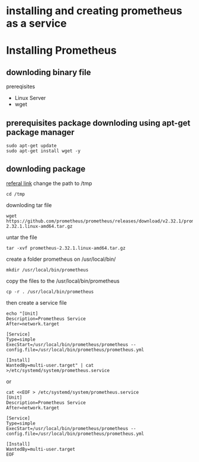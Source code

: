 # installing and  creating prometheus as a service
# Installing Prometheus 
## downloding binary file
prereqisites
* Linux Server
* wget
## prerequisites package downloding using apt-get package manager
```
sudo apt-get update
sudo apt-get install wget -y
```
## downloding package
[referal link](https://prometheus.io/download/)
change the path to /tmp
```
cd /tmp
```
downloding tar file
```
wget https://github.com/prometheus/prometheus/releases/download/v2.32.1/prometheus-2.32.1.linux-amd64.tar.gz
```
untar the file
```
tar -xvf prometheus-2.32.1.linux-amd64.tar.gz
```
create a folder prometheus on /usr/local/bin/
```
mkdir /usr/local/bin/prometheus

```
copy the files to the /usr/local/bin/prometheus
```
cp -r . /usr/local/bin/prometheus
```
then create a service file
```
echo "[Unit]
Description=Prometheus Service
After=network.target

[Service]
Type=simple
ExecStart=/usr/local/bin/prometheus/prometheus --config.file=/usr/local/bin/prometheus/prometheus.yml

[Install]
WantedBy=multi-user.target" | cat >/etc/systemd/system/prometheus.service 
```
or
```
cat <<EOF > /etc/systemd/system/prometheus.service
[Unit]
Description=Prometheus Service
After=network.target

[Service]
Type=simple
ExecStart=/usr/local/bin/prometheus/prometheus --config.file=/usr/local/bin/prometheus/prometheus.yml

[Install]
WantedBy=multi-user.target
EOF
```

